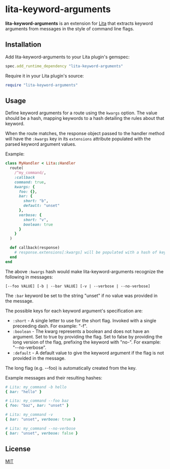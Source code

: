 # lita-keyword-arguments

**lita-keyword-arguments** is an extension for [Lita](https://www.lita.io/) that extracts keyword arguments from messages in the style of command line flags.

## Installation

Add lita-keyword-arguments to your Lita plugin's gemspec:

``` ruby
spec.add_runtime_dependency "lita-keyword-arguments"
```

Require it in your Lita plugin's source:

``` ruby
require "lita-keyword-arguments"
```

## Usage

Define keyword arguments for a route using the `kwargs` option. The value should be a hash, mapping keywords to a hash detailing the rules about that keyword.

When the route matches, the response object passed to the handler method will have the `:kwargs` key in its `extensions` attribute populated with the parsed keyword argument values.

Example:

``` ruby
class MyHandler < Lita::Handler
  route(
    /^my_command/,
    :callback
    command: true,
    kwargs: {
      foo: {},
      bar: {
        short: "b",
        default: "unset"
      },
      verbose: {
        short: "v",
        boolean: true
      }
    }
  )

  def callback(response)
    # response.extensions[:kwargs] will be populated with a hash of keywords and their values.
  end
end
```

The above `:kwargs` hash would make lita-keyword-arguments recognize the following in messages:

```
[--foo VALUE] [-b | --bar VALUE] [-v | --verbose | --no-verbose]
```

The `:bar` keyword be set to the string "unset" if no value was provided in the message.


The possible keys for each keyword argument's specification are:

* `:short` - A single letter to use for the short flag. Invoked with a single preceeding dash. For example: "-f".
* `:boolean` - The kwarg represents a boolean and does not have an argument. Set to true by providing the flag. Set to false by providing the long version of the flag, prefixing the keyword with "no-". For example: "--no-verbose".
* `:default` - A default value to give the keyword argument if the flag is not provided in the message.

The long flag (e.g. --foo) is automatically created from the key.

Example messages and their resulting hashes:

``` ruby
# Lita: my_command -b hello
{ bar: "hello" }

# Lita: my_command --foo baz
{ foo: "baz", bar: "unset" }

# Lita: my_command -v
{ bar: "unset", verbose: true }

# Lita: my_command --no-verbose
{ bar: "unset", verbose: false }
```

## License

[MIT](http://opensource.org/licenses/MIT)
